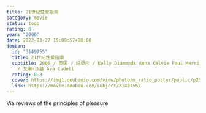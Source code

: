```yaml
---
title: 21世纪性爱指南
category: movie
status: todo
rating: 0
year: "2006"
date: 2022-03-27 15:09:57+08:00
douban:
  id: "3149755"
  title: 21世纪性爱指南
  subtitle: 2006 / 英国 / 纪录片 / Kelly Diamonds Anna Kelvie Paul Merrick Joanne Cross
    / 艾琳·沙基 Ava Cadell
  rating: 8.3
  cover: https://img1.doubanio.com/view/photo/m_ratio_poster/public/p2589790489.jpg
  link: https://movie.douban.com/subject/3149755/
---
```


Via reviews of the principles of pleasure 
